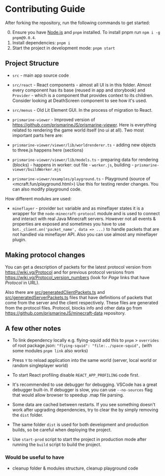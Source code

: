 # Contributing Guide

After forking the repository, run the following commands to get started:

0. Ensure you have [Node.js](https://nodejs.org) and `pnpm` installed. To install pnpm run `npm i -g pnpm@9.0.4`.
1. Install dependencies: `pnpm i`
2. Start the project in development mode: `pnpm start`

## Project Structure

- `src` - main app source code
- `src/react` - React components - almost all UI is in this folder. Almost every component has its base (reused in app and storybook) and `Provider` - which is a component that provides context to its children. Consider looking at DeathScreen component to see how it's used.
- `src/menus` - Old Lit Element GUI. In the process of migration to React.

- `prismarine-viewer` - Improved version of <https://github.com/prismarineJS/prismarine-viewer>. Here is everything related to rendering the game world itself (no ui at all). Two most important parts here are:
- `prismarine-viewer/viewer/lib/worldrenderer.ts` - adding new objects to three.js happens here (sections)
- `prismarine-viewer/viewer/lib/models.ts` - preparing data for rendering (blocks) - happens in worker: out file - `worker.js`, building - `prismarine-viewer/buildWorker.mjs`
- `prismarine-viewer/examples/playground.ts` - Playground (source of <mcraft.fun/playground.html>) Use this for testing render changes. You can also modify playground code.

How different modules are used:

- `mineflayer` - provider `bot` variable and as mineflayer states it is a wrapper for the `node-minecraft-protocol` module and is used to connect and interact with real Java Minecraft servers. However not all events & properties are exposed and sometimes you have to use `bot._client.on('packet_name', data => ...)` to handle packets that are not handled via mineflayer API. Also you can use almost any mineflayer plugin.

## Making protocol changes

You can get a description of packets for the latest protocol version from <https://wiki.vg/Protocol> and for previous protocol versions from <https://wiki.vg/Protocol_version_numbers> (look for *Page* links that have *Protocol* in URL).

Also there are [src/generatedClientPackets.ts](src/generatedClientPackets.ts) and [src/generatedServerPackets.ts](src/generatedServerPackets.ts) files that have definitions of packets that come from the server and the client respectively. These files are generated from the protocol files. Protocol, blocks info and other data go from <https://github.com/prismarineJS/minecraft-data> repository.

## A few other notes

- To link dependency locally e.g. flying-squid add this to `pnpm` > `overrides` of root package.json: `"flying-squid": "file:../space-squid",` (with some modules `pnpm link` also works)

- Press `Y` to reload application into the same world (server, local world or random singleplayer world)
- To start React profiling disable `REACT_APP_PROFILING` code first.
- It's recommended to use debugger for debugging. VSCode has a great debugger built-in. If debugger is slow, you can use `--no-sources` flag that would allow browser to speedup .map file parsing.
- Some data are cached between restarts. If you see something doesn't work after upgrading dependencies, try to clear the by simply removing the `dist` folder.
- The same folder `dist` is used for both development and production builds, so be careful when deploying the project.
- Use `start-prod` script to start the project in production mode after running the `build` script to build the project.

### Would be useful to have

- cleanup folder & modules structure, cleanup playground code
